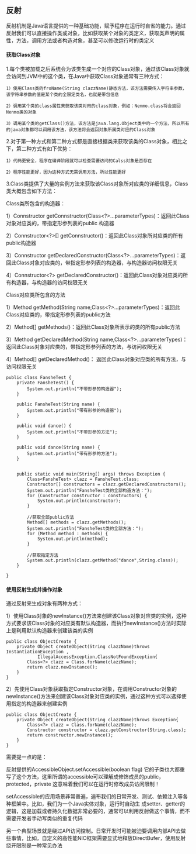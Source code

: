 ## 反射

反射机制是Java语言提供的一种基础功能，赋予程序在运行时自省的能力。通过反射我们可以直接操作类或对象，比如获取某个对象的类定义，获取类声明的属性，方法，调用方法或者构造对象，甚至可以修改运行时的类定义


#### 获取Class对象

1.每个类被加载之后系统会为该类生成一个对应的Class对象，通过该Class对象就会访问到JVM中的这个类，在Java中获取Class对象通常有三种方式：

    1）使用Class类的froName(String clazzName)静态方法，该方法需要传入字符串参数，该字符串参数的值是某个类的全限定类名，也就是带包信息

    2）调用某个类的class属性来获取该类对用的class对象，例如：Nenmo.class将会返回Nenmo类的对象

    3）调用某个类的getClass()方法，该方法是java.lang.Object类中的一个方法，所以所有的java对象都可以调用该方法，该方法将会返回对象所属类对应的Class对象

2.对于第一种方式和第二种方式都是直接根据类来获取该类的Class对象，相比之下，第二种方式有如下优势：

    1）代码更安全，程序在编译阶段就可以检查需要访问的Calss对象是否存在

    2）程序性能更好，因为这种方式无需调用方法，所以性能更好

3.Class类提供了大量的实例方法来获取该Class对象所对应类的详细信息，Class类大概包含如下方法：

Class类所包含的构造器：

1）Connstructor<T> getConnstructor(Class<?>...parameterTypes)：返回此Class对象对应类的，带指定形参列表的public 构造器

2）Connstructor<?>[] getConnstructor()：返回此Class对象所对应类的所有public构造器

3）Connstructor<T> getDeclaredConstructor(Class<?>...parameterTypes)：返回此Class对象对应类的，带指定形参列表的构造器，与构造器访问权限无关

4）Connstructor<?> getDeclaredConstructor()：返回此Class对象对应类的所有构造器，与构造器的访问权限无关

Class对应类所包含的方法

1）Method getMethod(String name,Class<?>...parameterTypes)：返回此Class对应类的，带指定形参列表的public方法

2）Method[] getMethods()：返回此Class对象所表示的类的所有public方法

3）Method getDeclaredMethod(String name,Class<?>...parameterTypes)：返回此Class对象对应类的，带指定形参列表的方法，与访问权限无关

4）Method[] getDeclaredMethod()： 返回此Class对象对应类的所有方法，与访问权限无关

```
public class FansheTest {
    private FansheTest() {
        System.out.println("不带形参的构造器");
    }

    public FansheTest(String name) {
        System.out.println("带有形参的构造器");
    }

    public void dance() {
        System.out.println("不带形参的方法");
    }

    public void dance(String name) {
        System.out.println("带有形参的方法");
    }


    public static void main(String[] args) throws Exception {
        Class<FansheTest> clazz = FansheTest.class;
        Constructor[] constructors = clazz.getDeclaredConstructors();
        System.out.println("FansheTest类的全部构造方法：");
        for (Constructor constructor : constructors) {
            System.out.println(constructor);
        }

        //获取全部public方法
        Method[] methods = clazz.getMethods();
        System.out.println("FansheTest类的全部方法：");
        for (Method method : methods) {
            System.out.println(method);
        }

        //获取指定方法
        System.out.println(clazz.getMethod("dance",String.class));
    }

}

```

#### 使用反射生成并操作对象

通过反射来生成对象有两种方式：

1）使用Class对象的newInstance()方法来创建该Class对象对应类的实例，这种方式要求该Class对象的对应类有默认构造器，而执行newInstance()方法时实际上是利用默认构造器来创建该类的实例


```
public class ObjectCreate {
    private Object createObject(String clazzName)throws InstantiationException ,
            IllegalAccessException,ClassNotFoundException{
        Class<?> clazz = Class.forName(clazzName);
        return clazz.newInstance();
    }
}
```

2）先使用Class对象获取指定Constructor对象，在调用Constructor对象的newInstance()方法来创建该Class对象对应类的实例，通过这种方式可以选择使用指定的构造器来创建实例

```
public class ObjectCreate {
    private Object createObject(String clazzName)throws Exception{
        Class<?> clazz = Class.forName(clazzName);
        Constructor constructor = clazz.getConstructor(String.class);
        return constructor.newInstance();
    }
}
```

需要提一点的是：

反射提供的AccessibleObject.setAccessible(boolean flag) 它的子类也大都重写了这个方法，这里所谓的accessible可以理解成修饰成员的public，protected，private 这意味着我们可以在运行时修改成员访问限制！

setAccessible的应用场景非常普遍，遍布我们的日常开发、测试、依赖注入等各种框架中。比如，我们为一个Java实体对象，运行时自动生 成setter、getter的逻辑，这是加载或者持久化数据非常必要的，通常可以利用反射做这个事情，而不需要开发者手动写类似的重复代码

另一个典型场景就是绕过API访问控制。日常开发时可能被迫要调用内部API去做些事情，比如，自定义的高性能NIO框架需要显式地释放DirectBufer，使用反射绕开限制是一种常见办法





